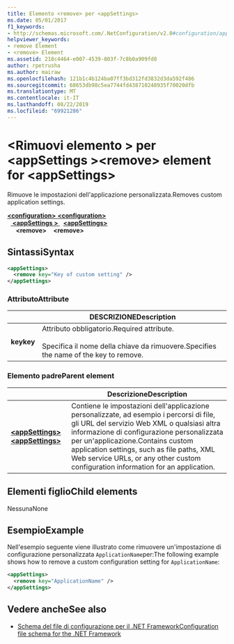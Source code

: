```yaml
---
title: Elemento <remove> per <appSettings>
ms.date: 05/01/2017
f1_keywords:
- http://schemas.microsoft.com/.NetConfiguration/v2.0#configuration/appSettings/remove
helpviewer_keywords:
- remove Element
- <remove> Element
ms.assetid: 218c4464-e007-4539-803f-7c8b0a909fd8
author: rpetrusha
ms.author: mairaw
ms.openlocfilehash: 121b1c4b124ba07ff3bd312fd3832d3da592f486
ms.sourcegitcommit: 68653db98c5ea7744fd438710248935f70020dfb
ms.translationtype: MT
ms.contentlocale: it-IT
ms.lasthandoff: 08/22/2019
ms.locfileid: "69921286"
---
```

# <a name="remove-element-for-appsettings"></a><span data-ttu-id="fe2cb-102">\<Rimuovi elemento > per \<appSettings ></span><span class="sxs-lookup"><span data-stu-id="fe2cb-102">\<remove> element for \<appSettings></span></span>

<span data-ttu-id="fe2cb-103">Rimuove le impostazioni dell'applicazione personalizzata.</span><span class="sxs-lookup"><span data-stu-id="fe2cb-103">Removes custom application settings.</span></span>

<span data-ttu-id="fe2cb-104">[ **\<configuration>** ](../configuration-element.md) </span><span class="sxs-lookup"><span data-stu-id="fe2cb-104">[**\<configuration>**](../configuration-element.md) </span></span>  
<span data-ttu-id="fe2cb-105">&nbsp;&nbsp;[ **\<appSettings >** ](appsettings-element-for-configuration.md) </span><span class="sxs-lookup"><span data-stu-id="fe2cb-105">&nbsp;&nbsp;[**\<appSettings>**](appsettings-element-for-configuration.md) </span></span>  
<span data-ttu-id="fe2cb-106">&nbsp;&nbsp;&nbsp;&nbsp; **\<remove>**</span><span class="sxs-lookup"><span data-stu-id="fe2cb-106">&nbsp;&nbsp;&nbsp;&nbsp;**\<remove>**</span></span>

## <a name="syntax"></a><span data-ttu-id="fe2cb-107">Sintassi</span><span class="sxs-lookup"><span data-stu-id="fe2cb-107">Syntax</span></span>

```xml
<appSettings>
  <remove key="Key of custom setting" />
</appSettings>
```

### <a name="attribute"></a><span data-ttu-id="fe2cb-108">Attributo</span><span class="sxs-lookup"><span data-stu-id="fe2cb-108">Attribute</span></span>

|         | <span data-ttu-id="fe2cb-109">DESCRIZIONE</span><span class="sxs-lookup"><span data-stu-id="fe2cb-109">Description</span></span> |
| ------- | ----------- |
| <span data-ttu-id="fe2cb-110">**key**</span><span class="sxs-lookup"><span data-stu-id="fe2cb-110">**key**</span></span> | <span data-ttu-id="fe2cb-111">Attributo obbligatorio.</span><span class="sxs-lookup"><span data-stu-id="fe2cb-111">Required attribute.</span></span><br><br><span data-ttu-id="fe2cb-112">Specifica il nome della chiave da rimuovere.</span><span class="sxs-lookup"><span data-stu-id="fe2cb-112">Specifies the name of the key to remove.</span></span> |

### <a name="parent-element"></a><span data-ttu-id="fe2cb-113">Elemento padre</span><span class="sxs-lookup"><span data-stu-id="fe2cb-113">Parent element</span></span>

|     | <span data-ttu-id="fe2cb-114">Descrizione</span><span class="sxs-lookup"><span data-stu-id="fe2cb-114">Description</span></span> |
| --- | ----------- |
| [<span data-ttu-id="fe2cb-115"> **\<appSettings>** </span><span class="sxs-lookup"><span data-stu-id="fe2cb-115">**\<appSettings>**</span></span>](appsettings-element-for-configuration.md) | <span data-ttu-id="fe2cb-116">Contiene le impostazioni dell'applicazione personalizzate, ad esempio i percorsi di file, gli URL del servizio Web XML o qualsiasi altra informazione di configurazione personalizzata per un'applicazione.</span><span class="sxs-lookup"><span data-stu-id="fe2cb-116">Contains custom application settings, such as file paths, XML Web service URLs, or any other custom configuration information for an application.</span></span> |

## <a name="child-elements"></a><span data-ttu-id="fe2cb-117">Elementi figlio</span><span class="sxs-lookup"><span data-stu-id="fe2cb-117">Child elements</span></span>

<span data-ttu-id="fe2cb-118">Nessuna</span><span class="sxs-lookup"><span data-stu-id="fe2cb-118">None</span></span>

## <a name="example"></a><span data-ttu-id="fe2cb-119">Esempio</span><span class="sxs-lookup"><span data-stu-id="fe2cb-119">Example</span></span>

<span data-ttu-id="fe2cb-120">Nell'esempio seguente viene illustrato come rimuovere un'impostazione di configurazione personalizzata `ApplicationName`per:</span><span class="sxs-lookup"><span data-stu-id="fe2cb-120">The following example shows how to remove a custom configuration setting for `ApplicationName`:</span></span>

```xml
<appSettings>
  <remove key="ApplicationName" />
</appSettings>
```

## <a name="see-also"></a><span data-ttu-id="fe2cb-121">Vedere anche</span><span class="sxs-lookup"><span data-stu-id="fe2cb-121">See also</span></span>

- [<span data-ttu-id="fe2cb-122">Schema del file di configurazione per il .NET Framework</span><span class="sxs-lookup"><span data-stu-id="fe2cb-122">Configuration file schema for the .NET Framework</span></span>](../index.md)
